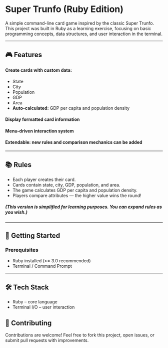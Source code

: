 # Super Trunfo (Ruby Edition)
A simple command-line card game inspired by the classic Super Trunfo.
This project was built in Ruby as a learning exercise, focusing on basic programming concepts, data structures, and user interaction in the terminal.

---

## 🎮 Features

#### Create cards with custom data:

- State
- City
- Population
- GDP
- Area
- **Auto-calculated:** GDP per capita and population density

#### Display formatted card information
#### Menu-driven interaction system
#### **Extendable:** new rules and comparison mechanics can be added

---

## 📚 Rules

- Each player creates their card.
- Cards contain state, city, GDP, population, and area.
- The game calculates GDP per capita and population density.
- Players compare attributes — the higher value wins the round!
##### **(This version is simplified for learning purposes. You can expand rules as you wish.)**

---

## 🚀 Getting Started

### Prerequisites

- Ruby installed (>= 3.0 recommended)
- Terminal / Command Prompt

---

## 🛠️ Tech Stack

- Ruby – core language
- Terminal I/O – user interaction

## 🤝 Contributing
Contributions are welcome!
Feel free to fork this project, open issues, or submit pull requests with improvements.
